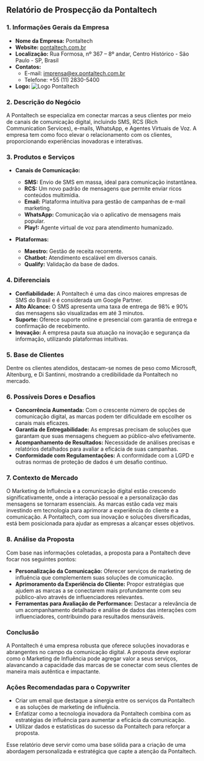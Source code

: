 ## Relatório de Prospecção da Pontaltech

### 1. Informações Gerais da Empresa

- **Nome da Empresa:** Pontaltech
- **Website:** [pontaltech.com.br](http://www.pontaltech.com.br)
- **Localização:** Rua Formosa, nº 367 – 8º andar, Centro Histórico - São Paulo - SP, Brasil
- **Contatos:**
  - E-mail: imprensa@ex.pontaltech.com.br
  - Telefone: +55 (11) 2830-5400
- **Logo:** ![Logo Pontaltech](https://pontaltech.com.br/wp-content/uploads/2021/05/Logo-Pontaltech-horizontal-colorido.svg)

### 2. Descrição do Negócio

A Pontaltech se especializa em conectar marcas a seus clientes por meio de canais de comunicação digital, incluindo SMS, RCS (Rich Communication Services), e-mails, WhatsApp, e Agentes Virtuais de Voz. A empresa tem como foco elevar o relacionamento com os clientes, proporcionando experiências inovadoras e interativas.

### 3. Produtos e Serviços

- **Canais de Comunicação:**
  - **SMS:** Envio de SMS em massa, ideal para comunicação instantânea.
  - **RCS:** Um novo padrão de mensagens que permite enviar ricos conteúdos multimídia.
  - **Email:** Plataforma intuitiva para gestão de campanhas de e-mail marketing.
  - **WhatsApp:** Comunicação via o aplicativo de mensagens mais popular.
  - **Play!:** Agente virtual de voz para atendimento humanizado.
  
- **Plataformas:**
  - **Maestro:** Gestão de receita recorrente.
  - **Chatbot:** Atendimento escalável em diversos canais.
  - **Qualify:** Validação da base de dados.

### 4. Diferenciais

- **Confiabilidade:** A Pontaltech é uma das cinco maiores empresas de SMS do Brasil e é considerada um Google Partner.
- **Alto Alcance:** O SMS apresenta uma taxa de entrega de 98% e 90% das mensagens são visualizadas em até 3 minutos.
- **Suporte:** Oferece suporte online e presencial com garantia de entrega e confirmação de recebimento.
- **Inovação:** A empresa pauta sua atuação na inovação e segurança da informação, utilizando plataformas intuitivas.

### 5. Base de Clientes

Dentre os clientes atendidos, destacam-se nomes de peso como Microsoft, Altenburg, e Di Santinni, mostrando a credibilidade da Pontaltech no mercado.

### 6. Possíveis Dores e Desafios

- **Concorrência Aumentada:** Com o crescente número de opções de comunicação digital, as marcas podem ter dificuldade em escolher os canais mais eficazes.
- **Garantia de Entregabilidade:** As empresas precisam de soluções que garantam que suas mensagens cheguem ao público-alvo efetivamente.
- **Acompanhamento de Resultados:** Necessidade de análises precisas e relatórios detalhados para avaliar a eficácia de suas campanhas.
- **Conformidade com Regulamentações:** A conformidade com a LGPD e outras normas de proteção de dados é um desafio contínuo.

### 7. Contexto de Mercado

O Marketing de Influência e a comunicação digital estão crescendo significativamente, onde a interação pessoal e a personalização das mensagens se tornaram essenciais. As marcas estão cada vez mais investindo em tecnologia para aprimorar a experiência do cliente e a comunicação. A Pontaltech, com sua inovação e soluções diversificadas, está bem posicionada para ajudar as empresas a alcançar esses objetivos.

### 8. Análise da Proposta

Com base nas informações coletadas, a proposta para a Pontaltech deve focar nos seguintes pontos:

- **Personalização da Comunicação:** Oferecer serviços de marketing de influência que complementem suas soluções de comunicação.
- **Aprimoramento da Experiência do Cliente:** Propor estratégias que ajudem as marcas a se conectarem mais profundamente com seu público-alvo através de influenciadores relevantes.
- **Ferramentas para Avaliação de Performance:** Destacar a relevância de um acompanhamento detalhado e análise de dados das interações com influenciadores, contribuindo para resultados mensuráveis.

### Conclusão

A Pontaltech é uma empresa robusta que oferece soluções inovadoras e abrangentes no campo da comunicação digital. A proposta deve explorar como o Marketing de Influência pode agregar valor a seus serviços, alavancando a capacidade das marcas de se conectar com seus clientes de maneira mais autêntica e impactante.

### Ações Recomendadas para o Copywriter

- Criar um email que destaque a sinergia entre os serviços da Pontaltech e as soluções de marketing de influência.
- Enfatizar como a tecnologia inovadora da Pontaltech combina com as estratégias de influência para aumentar a eficácia da comunicação.
- Utilizar dados e estatísticas do sucesso da Pontaltech para reforçar a proposta.

Esse relatório deve servir como uma base sólida para a criação de uma abordagem personalizada e estratégica que capte a atenção da Pontaltech.
